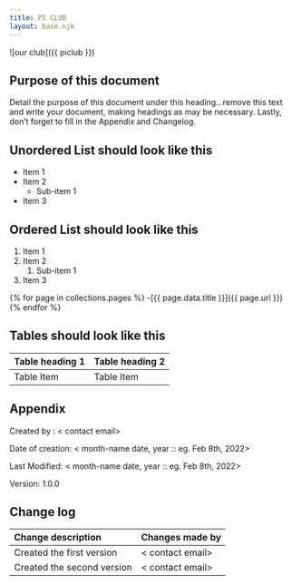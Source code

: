 ```yaml
---
title: PI CLUB
layout: base.njk
---
```


![our club]({{ piclub }})

## Purpose of this document

Detail the purpose of this document under this heading...remove this text and write your document, making headings as may be necessary. Lastly, don’t forget to fill in the Appendix and Changelog.

## Unordered List should look like this

* Item 1
* Item 2
    * Sub-item 1
* Item 3

## Ordered List should look like this

1. Item 1
2. Item 2
    1. Sub-item 1
3. Item 3

{% for page in collections.pages %}
-[{{ page.data.title }}]({{ page.url }})
{% endfor %}

## Tables should look like this

|Table heading 1|  Table heading 2|
|-|-|
| Table Item | Table Item |

## Appendix

Created by :  < contact email>

Date of creation: < month-name date, year :: eg. Feb 8th, 2022>

Last Modified: < month-name date, year :: eg. Feb 8th, 2022>

Version: 1.0.0

## Change log

|Change description| Changes made by |
|:--------------------|:-------------------|
| Created the first version | < contact email>
| Created the second version | < contact email>
